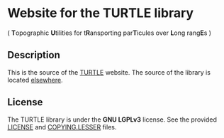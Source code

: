 # Website for the TURTLE library
( **T**opographic **U**tilities for t**R**ansporting par**T**icules over
  **L**ong rang**E**s )

## Description

This is the source of the [TURTLE][TURTLE] website. The source of the library
is located [elsewhere](https://github.com/niess/turtle).

## License

The TURTLE library is under the **GNU LGPLv3** license. See the provided
[LICENSE](LICENSE) and [COPYING.LESSER](COPYING.LESSER) files.

[TURTLE]: http://niess.github.io/turtle
